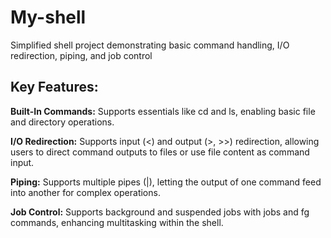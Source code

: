 # My-shell
Simplified shell project demonstrating basic command handling, I/O redirection, piping, and job control

## Key Features:

**Built-In Commands:** Supports essentials like cd and ls, enabling basic file and directory operations.

**I/O Redirection:** Supports input (<) and output (>, >>) redirection, allowing users to direct command outputs to files or use file content as command input.

**Piping:** Supports multiple pipes (|), letting the output of one command feed into another for complex operations.

**Job Control:** Supports background and suspended jobs with jobs and fg commands, enhancing multitasking within the shell.
